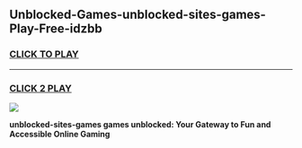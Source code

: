 
## Unblocked-Games-unblocked-sites-games-Play-Free-idzbb
<h3>
<a href="https://premium76.site?title=unblocked-sites-games&ref=19M">CLICK TO PLAY</a></h3>
<hr>

<h3>
<a href="https://premium76.site?title=unblocked-sites-games&ref=19M">CLICK 2 PLAY</a>
  
</h3>

<a href="https://premium76.site?title=unblocked-sites-games&ref=19M"><img src="https://clearcache.store/games.png"></a>


**unblocked-sites-games games unblocked: Your Gateway to Fun and Accessible Online Gaming**
